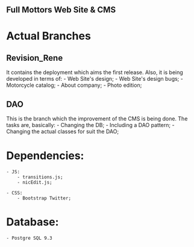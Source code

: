  Full Mottors Web Site & CMS
 ---------------------------

 # Actual Branches

 ## Revision_Rene

 It contains the deployment which aims the first release. Also, it is being developed in terms of:
    - Web Site's design;
    - Web Site's design bugs;
    - Motorcycle catalog;
    - About company;
    - Photo edition;

 ## DAO

 This is the branch which the improvement of the CMS is being done. The tasks are, basically:
    - Changing the DB;
    - Including a DAO pattern;
    - Changing the actual classes for suit the DAO;


 # Dependencies:

    - JS:
        - transitions.js;
        - nicEdit.js;

    - CSS:
        - Bootstrap Twitter;


 # Database:

    - Postgre SQL 9.3